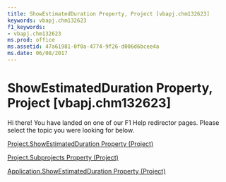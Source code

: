 ```yaml
---
title: ShowEstimatedDuration Property, Project [vbapj.chm132623]
keywords: vbapj.chm132623
f1_keywords:
- vbapj.chm132623
ms.prod: office
ms.assetid: 47a61981-0f0a-4774-9f26-d006d6bcee4a
ms.date: 06/08/2017
---
```



# ShowEstimatedDuration Property, Project [vbapj.chm132623]

Hi there! You have landed on one of our F1 Help redirector pages. Please select the topic you were looking for below.

[Project.ShowEstimatedDuration Property (Project)](http://msdn.microsoft.com/library/2b47a13b-2c31-eaed-1bb4-3023a6246c27%28Office.15%29.aspx)

[Project.Subprojects Property (Project)](http://msdn.microsoft.com/library/e4b143fb-3da7-69bd-6535-5604c2cc2dc0%28Office.15%29.aspx)

[Application.ShowEstimatedDuration Property (Project)](http://msdn.microsoft.com/library/c32670b7-a2e8-a46b-f91d-88b20749fa46%28Office.15%29.aspx)


